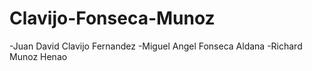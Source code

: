 # Clavijo-Fonseca-Munoz

-Juan David Clavijo Fernandez
-Miguel Angel Fonseca Aldana
-Richard Munoz Henao
